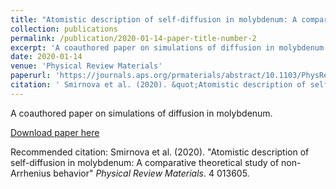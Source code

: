 ```yaml
---
title: "Atomistic description of self-diffusion in molybdenum: A comparative theoretical study of non-Arrhenius behavior"
collection: publications
permalink: /publication/2020-01-14-paper-title-number-2
excerpt: 'A coauthored paper on simulations of diffusion in molybdenum.'
date: 2020-01-14
venue: 'Physical Review Materials'
paperurl: 'https://journals.aps.org/prmaterials/abstract/10.1103/PhysRevMaterials.4.013605'
citation: ' Smirnova et al. (2020). &quot;Atomistic description of self-diffusion in molybdenum: A comparative theoretical study of non-Arrhenius behavior&quot; <i>Physical Review Materials</i>. 4 013605.'
---
```

A coauthored paper on simulations of diffusion in molybdenum.

[Download paper here](https://journals.aps.org/prmaterials/abstract/10.1103/PhysRevMaterials.4.013605)

Recommended citation:  Smirnova et al. (2020). "Atomistic description of self-diffusion in molybdenum: A comparative theoretical study of non-Arrhenius behavior" <i>Physical Review Materials</i>. 4 013605.